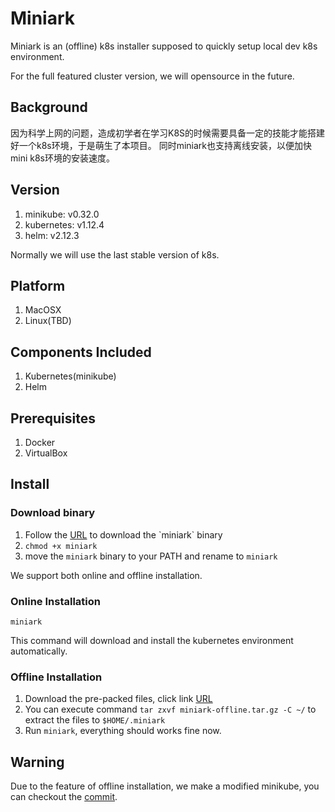 # Miniark

Miniark is an (offline) k8s installer supposed to quickly setup local dev k8s environment.

For the full featured cluster version, we will opensource in the future.

## Background

因为科学上网的问题，造成初学者在学习K8S的时候需要具备一定的技能才能搭建好一个k8s环境，于是萌生了本项目。
同时miniark也支持离线安装，以便加快mini k8s环境的安装速度。

## Version

1. minikube: v0.32.0
2. kubernetes: v1.12.4
3. helm: v2.12.3

Normally we will use the last stable version of k8s.

## Platform

1. MacOSX
2. Linux(TBD)

## Components Included

1. Kubernetes(minikube)
2. Helm

## Prerequisites

1. Docker
2. VirtualBox


## Install

### Download binary 

1. Follow the [URL]([https://minio.longguikeji.com/ark/v1.0/miniark-osx](https://github.com/rockl2e/miniark/releases/download/v1.0.0/miniark)) to download the `miniark` binary
2. `chmod +x miniark`
3. move the `miniark` binary to your PATH and rename to `miniark`

We support both online and offline installation.

### Online Installation

`miniark`

This command will download and install the kubernetes environment automatically.


### Offline Installation

1. Download the pre-packed files, click link [URL](https://minio.longguikeji.com/ark/v1.0/miniark-offline.tar.gz)
2. You can execute command `tar zxvf miniark-offline.tar.gz -C ~/` to extract the files to `$HOME/.miniark`
3. Run `miniark`, everything should works fine now.


## Warning

Due to the feature of offline installation, we make a modified minikube, you can checkout the [commit](https://github.com/RockLi/minikube/commit/06856df3a8a8af8a0893abc5fb9375bd770bfd74). 

